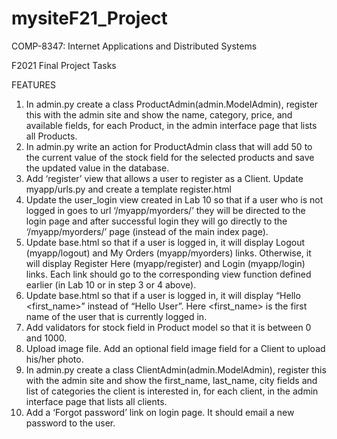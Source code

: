 # mysiteF21_Project
COMP-8347: Internet Applications and Distributed Systems

F2021 Final Project Tasks

FEATURES
1. In admin.py create a class ProductAdmin(admin.ModelAdmin), register this with the admin site and show the name, category, price, and available fields, for each Product, in the admin interface page that lists all Products.
2. In admin.py write an action for ProductAdmin class that will add 50 to the current value of the stock field for the selected products and save the updated value in the database.
3. Add ‘register’ view that allows a user to register as a Client. Update myapp/urls.py and create a template register.html
4. Update the user_login view created in Lab 10 so that if a user who is not logged in goes to url ‘/myapp/myorders/’ they will be directed to the login page and after successful login they will go directly to the ‘/myapp/myorders/’ page (instead of the main index page).
5. Update base.html so that if a user is logged in, it will display Logout (myapp/logout) and My Orders (myapp/myorders) links. Otherwise, it will display Register Here (myapp/register) and Login (myapp/login) links. Each link should go to the corresponding view function defined earlier (in Lab 10 or in step 3 or 4 above).
6. Update base.html so that if a user is logged in, it will display “Hello <first_name>” instead of “Hello User”. Here <first_name> is the first name of the user that is currently logged in.
7. Add validators for stock field in Product model so that it is between 0 and 1000.
8. Upload image file. Add an optional field image field for a Client to upload his/her photo.
9. In admin.py create a class ClientAdmin(admin.ModelAdmin), register this with the admin site and show the first_name, last_name, city fields and list of categories the client is interested in, for each client, in the admin interface page that lists all clients.
10. Add a ‘Forgot password’ link on login page. It should email a new password to the user.
